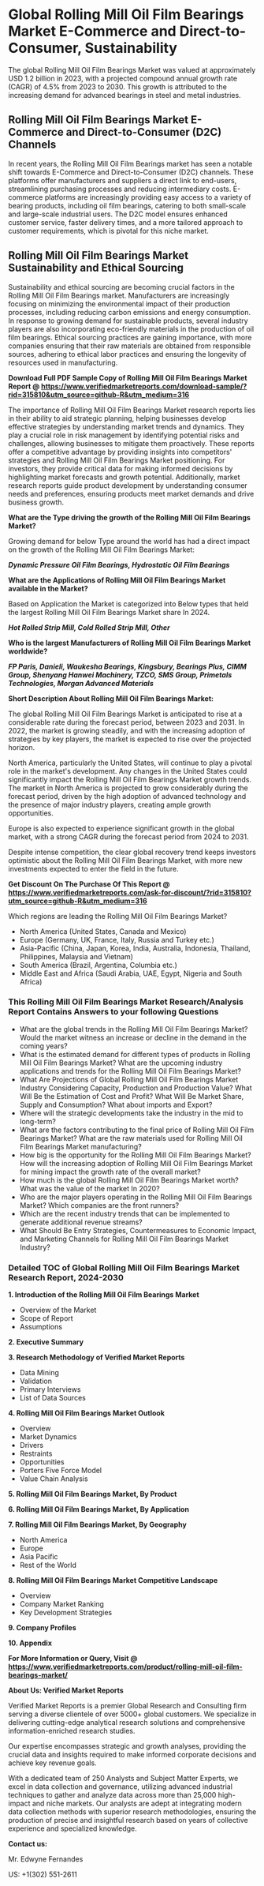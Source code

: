 <h1>Global Rolling Mill Oil Film Bearings Market E-Commerce and Direct-to-Consumer, Sustainability</h1><p class=""><p>The global Rolling Mill Oil Film Bearings Market was valued at approximately USD 1.2 billion in 2023, with a projected compound annual growth rate (CAGR) of 4.5% from 2023 to 2030. This growth is attributed to the increasing demand for advanced bearings in steel and metal industries.</p><h2>Rolling Mill Oil Film Bearings Market E-Commerce and Direct-to-Consumer (D2C) Channels</h2><p>In recent years, the Rolling Mill Oil Film Bearings market has seen a notable shift towards E-Commerce and Direct-to-Consumer (D2C) channels. These platforms offer manufacturers and suppliers a direct link to end-users, streamlining purchasing processes and reducing intermediary costs. E-commerce platforms are increasingly providing easy access to a variety of bearing products, including oil film bearings, catering to both small-scale and large-scale industrial users. The D2C model ensures enhanced customer service, faster delivery times, and a more tailored approach to customer requirements, which is pivotal for this niche market.</p><h2>Rolling Mill Oil Film Bearings Market Sustainability and Ethical Sourcing</h2><p>Sustainability and ethical sourcing are becoming crucial factors in the Rolling Mill Oil Film Bearings market. Manufacturers are increasingly focusing on minimizing the environmental impact of their production processes, including reducing carbon emissions and energy consumption. In response to growing demand for sustainable products, several industry players are also incorporating eco-friendly materials in the production of oil film bearings. Ethical sourcing practices are gaining importance, with more companies ensuring that their raw materials are obtained from responsible sources, adhering to ethical labor practices and ensuring the longevity of resources used in manufacturing.</p></p><p class=""><strong>Download Full PDF Sample Copy of Rolling Mill Oil Film Bearings Market Report @ <a href="https://www.verifiedmarketreports.com/download-sample/?rid=315810&utm_source=github-R&utm_medium=316" target="_blank">https://www.verifiedmarketreports.com/download-sample/?rid=315810&utm_source=github-R&utm_medium=316</a></strong></p><p>The importance of&nbsp;Rolling Mill Oil Film Bearings Market research reports lies in their ability to aid strategic planning, helping businesses develop effective strategies by understanding market trends and dynamics. They play a crucial role in risk management by identifying potential risks and challenges, allowing businesses to mitigate them proactively. These reports offer a competitive advantage by providing insights into competitors' strategies and Rolling Mill Oil Film Bearings Market positioning. For investors, they provide critical data for making informed decisions by highlighting market forecasts and growth potential. Additionally, market research reports guide product development by understanding consumer needs and preferences, ensuring products meet market demands and drive business growth.</p><p><strong>What are the&nbsp;Type driving the growth of the Rolling Mill Oil Film Bearings Market?</strong></p><p id="" class="">Growing demand for below Type around the world has had a direct impact on the growth of the Rolling Mill Oil Film Bearings Market:</p><p class=""><em><strong>Dynamic Pressure Oil Film Bearings, Hydrostatic Oil Film Bearings</strong></em></p><p class=""><strong>What are the&nbsp;Applications&nbsp;of Rolling Mill Oil Film Bearings Market available in the Market?</strong></p><p id="" class="">Based on Application the Market is categorized into Below types that held the largest Rolling Mill Oil Film Bearings Market share In 2024.</p><p class=""><em><strong>Hot Rolled Strip Mill, Cold Rolled Strip Mill, Other</strong></em></p><p class=""><strong>Who is the largest Manufacturers of Rolling Mill Oil Film Bearings Market worldwide?</strong></p><p><em><strong>FP Paris, Danieli, Waukesha Bearings, Kingsbury, Bearings Plus, CIMM Group, Shenyang Hanwei Machinery, TZCO, SMS Group, Primetals Technologies, Morgan Advanced Materials</strong></em></p><p id="" class=""><strong>Short Description About Rolling Mill Oil Film Bearings Market:</strong></p><p>The global Rolling Mill Oil Film Bearings Market is anticipated to rise at a considerable rate during the forecast period, between 2023 and 2031. In 2022, the market is growing steadily, and with the increasing adoption of strategies by key players, the market is expected to rise over the projected horizon.</p><p>North America, particularly the United States, will continue to play a pivotal role in the market's development. Any changes in the United States could significantly impact the Rolling Mill Oil Film Bearings Market growth trends. The market in North America is projected to grow considerably during the forecast period, driven by the high adoption of advanced technology and the presence of major industry players, creating ample growth opportunities.</p><p>Europe is also expected to experience significant growth in the global market, with a strong CAGR during the forecast period from 2024 to 2031.</p><p>Despite intense competition, the clear global recovery trend keeps investors optimistic about the Rolling Mill Oil Film Bearings Market, with more new investments expected to enter the field in the future.</p><p id="" class=""><strong>Get Discount On The Purchase Of This Report @ <a href="https://www.verifiedmarketreports.com/ask-for-discount/?rid=315810?utm_source=github-R&utm_medium=316" target="_blank">https://www.verifiedmarketreports.com/ask-for-discount/?rid=315810?utm_source=github-R&utm_medium=316</a></strong></p><p class="">Which regions are leading the Rolling Mill Oil Film Bearings Market?</p><ul><li>North America (United States, Canada and Mexico)</li><li>Europe (Germany, UK, France, Italy, Russia and Turkey etc.)</li><li>Asia-Pacific (China, Japan, Korea, India, Australia, Indonesia, Thailand, Philippines, Malaysia and Vietnam)</li><li>South America (Brazil, Argentina, Columbia etc.)</li><li>Middle East and Africa (Saudi Arabia, UAE, Egypt, Nigeria and South Africa)</li></ul><h3 id="" class="">This Rolling Mill Oil Film Bearings Market Research/Analysis Report Contains Answers to your following Questions</h3><ul><li>What are the global trends in the Rolling Mill Oil Film Bearings Market? Would the market witness an increase or decline in the demand in the coming years?</li><li>What is the estimated demand for different types of products in Rolling Mill Oil Film Bearings Market? What are the upcoming industry applications and trends for the Rolling Mill Oil Film Bearings Market?</li><li>What Are Projections of Global Rolling Mill Oil Film Bearings Market Industry Considering Capacity, Production and Production Value? What Will Be the Estimation of Cost and Profit? What Will Be Market Share, Supply and Consumption? What about imports and Export?</li><li>Where will the strategic developments take the industry in the mid to long-term?</li><li>What are the factors contributing to the final price of Rolling Mill Oil Film Bearings Market? What are the raw materials used for Rolling Mill Oil Film Bearings Market manufacturing?</li><li>How big is the opportunity for the Rolling Mill Oil Film Bearings Market? How will the increasing adoption of Rolling Mill Oil Film Bearings Market for mining impact the growth rate of the overall market?</li><li>How much is the global Rolling Mill Oil Film Bearings Market worth? What was the value of the market In 2020?</li><li>Who are the major players operating in the Rolling Mill Oil Film Bearings Market? Which companies are the front runners?</li><li>Which are the recent industry trends that can be implemented to generate additional revenue streams?</li><li>What Should Be Entry Strategies, Countermeasures to Economic Impact, and Marketing Channels for Rolling Mill Oil Film Bearings Market Industry?</li></ul><h3 id="" class="">Detailed TOC of Global Rolling Mill Oil Film Bearings Market Research Report, 2024-2030</h3><p id="" class=""><strong>1. Introduction of the Rolling Mill Oil Film Bearings Market</strong></p><ul><li>Overview of the Market</li><li>Scope of Report</li><li>Assumptions</li></ul><p id="" class=""><strong>2. Executive Summary</strong></p><p id="" class=""><strong>3. Research Methodology of Verified Market Reports</strong></p><ul><li>Data Mining</li><li>Validation</li><li>Primary Interviews</li><li>List of Data Sources</li></ul><p id="" class=""><strong>4. Rolling Mill Oil Film Bearings Market Outlook</strong></p><ul><li>Overview</li><li>Market Dynamics</li><li>Drivers</li><li>Restraints</li><li>Opportunities</li><li>Porters Five Force Model</li><li>Value Chain Analysis</li></ul><p id="" class=""><strong>5. Rolling Mill Oil Film Bearings Market, By Product</strong></p><p id="" class=""><strong>6. Rolling Mill Oil Film Bearings Market, By Application</strong></p><p id="" class=""><strong>7. Rolling Mill Oil Film Bearings Market, By Geography</strong></p><ul><li>North America</li><li>Europe</li><li>Asia Pacific</li><li>Rest of the World</li></ul><p id="" class=""><strong>8. Rolling Mill Oil Film Bearings Market Competitive Landscape</strong></p><ul><li>Overview</li><li>Company Market Ranking</li><li>Key Development Strategies</li></ul><p id="" class=""><strong>9. Company Profiles</strong></p><p id="" class=""><strong>10. Appendix</strong></p><p id="" class=""><strong>For More Information or Query, Visit @ <a href="https://www.verifiedmarketreports.com/product/rolling-mill-oil-film-bearings-market/" target="_blank">https://www.verifiedmarketreports.com/product/rolling-mill-oil-film-bearings-market/</a></strong></p><p id="" class=""><strong>About Us: Verified Market Reports</strong></p><p id="" class="">Verified Market Reports is a premier Global Research and Consulting firm serving a diverse clientele of over 5000+ global customers. We specialize in delivering cutting-edge analytical research solutions and comprehensive information-enriched research studies.</p><p id="" class="">Our expertise encompasses strategic and growth analyses, providing the crucial data and insights required to make informed corporate decisions and achieve key revenue goals.</p><p id="" class="">With a dedicated team of 250 Analysts and Subject Matter Experts, we excel in data collection and governance, utilizing advanced industrial techniques to gather and analyze data across more than 25,000 high-impact and niche markets. Our analysts are adept at integrating modern data collection methods with superior research methodologies, ensuring the production of precise and insightful research based on years of collective experience and specialized knowledge.</p><p id="" class=""><strong>Contact us:</strong></p><p id="" class="">Mr. Edwyne Fernandes</p><p id="" class="">US: +1(302) 551-2611</p>
